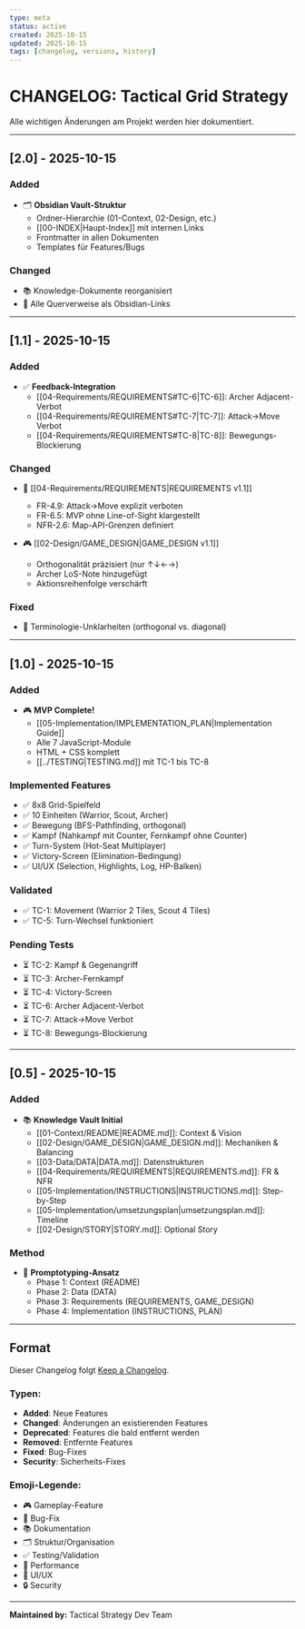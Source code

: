 ```yaml
---
type: meta
status: active
created: 2025-10-15
updated: 2025-10-15
tags: [changelog, versions, history]
---
```


# CHANGELOG: Tactical Grid Strategy

Alle wichtigen Änderungen am Projekt werden hier dokumentiert.

---

## [2.0] - 2025-10-15

### Added
- 🗂️ **Obsidian Vault-Struktur**
  - Ordner-Hierarchie (01-Context, 02-Design, etc.)
  - [[00-INDEX|Haupt-Index]] mit internen Links
  - Frontmatter in allen Dokumenten
  - Templates für Features/Bugs

### Changed
- 📚 Knowledge-Dokumente reorganisiert
- 🔗 Alle Querverweise als Obsidian-Links

---

## [1.1] - 2025-10-15

### Added
- ✅ **Feedback-Integration**
  - [[04-Requirements/REQUIREMENTS#TC-6|TC-6]]: Archer Adjacent-Verbot
  - [[04-Requirements/REQUIREMENTS#TC-7|TC-7]]: Attack→Move Verbot
  - [[04-Requirements/REQUIREMENTS#TC-8|TC-8]]: Bewegungs-Blockierung

### Changed
- 📝 [[04-Requirements/REQUIREMENTS|REQUIREMENTS v1.1]]
  - FR-4.9: Attack→Move explizit verboten
  - FR-6.5: MVP ohne Line-of-Sight klargestellt
  - NFR-2.6: Map-API-Grenzen definiert

- 🎮 [[02-Design/GAME_DESIGN|GAME_DESIGN v1.1]]
  - Orthogonalität präzisiert (nur ↑↓←→)
  - Archer LoS-Note hinzugefügt
  - Aktionsreihenfolge verschärft

### Fixed
- 🐛 Terminologie-Unklarheiten (orthogonal vs. diagonal)

---

## [1.0] - 2025-10-15

### Added
- 🎮 **MVP Complete!**
  - [[05-Implementation/IMPLEMENTATION_PLAN|Implementation Guide]]
  - Alle 7 JavaScript-Module
  - HTML + CSS komplett
  - [[../TESTING|TESTING.md]] mit TC-1 bis TC-8

### Implemented Features
- ✅ 8x8 Grid-Spielfeld
- ✅ 10 Einheiten (Warrior, Scout, Archer)
- ✅ Bewegung (BFS-Pathfinding, orthogonal)
- ✅ Kampf (Nahkampf mit Counter, Fernkampf ohne Counter)
- ✅ Turn-System (Hot-Seat Multiplayer)
- ✅ Victory-Screen (Elimination-Bedingung)
- ✅ UI/UX (Selection, Highlights, Log, HP-Balken)

### Validated
- ✅ TC-1: Movement (Warrior 2 Tiles, Scout 4 Tiles)
- ✅ TC-5: Turn-Wechsel funktioniert

### Pending Tests
- ⏳ TC-2: Kampf & Gegenangriff
- ⏳ TC-3: Archer-Fernkampf
- ⏳ TC-4: Victory-Screen
- ⏳ TC-6: Archer Adjacent-Verbot
- ⏳ TC-7: Attack→Move Verbot
- ⏳ TC-8: Bewegungs-Blockierung

---

## [0.5] - 2025-10-15

### Added
- 📚 **Knowledge Vault Initial**
  - [[01-Context/README|README.md]]: Context & Vision
  - [[02-Design/GAME_DESIGN|GAME_DESIGN.md]]: Mechaniken & Balancing
  - [[03-Data/DATA|DATA.md]]: Datenstrukturen
  - [[04-Requirements/REQUIREMENTS|REQUIREMENTS.md]]: FR & NFR
  - [[05-Implementation/INSTRUCTIONS|INSTRUCTIONS.md]]: Step-by-Step
  - [[05-Implementation/umsetzungsplan|umsetzungsplan.md]]: Timeline
  - [[02-Design/STORY|STORY.md]]: Optional Story

### Method
- 🔄 **Promptotyping-Ansatz**
  - Phase 1: Context (README)
  - Phase 2: Data (DATA)
  - Phase 3: Requirements (REQUIREMENTS, GAME_DESIGN)
  - Phase 4: Implementation (INSTRUCTIONS, PLAN)

---

## Format

Dieser Changelog folgt [Keep a Changelog](https://keepachangelog.com/de/1.0.0/).

### Typen:
- **Added**: Neue Features
- **Changed**: Änderungen an existierenden Features
- **Deprecated**: Features die bald entfernt werden
- **Removed**: Entfernte Features
- **Fixed**: Bug-Fixes
- **Security**: Sicherheits-Fixes

### Emoji-Legende:
- 🎮 Gameplay-Feature
- 🐛 Bug-Fix
- 📚 Dokumentation
- 🗂️ Struktur/Organisation
- ✅ Testing/Validation
- 🚀 Performance
- 🎨 UI/UX
- 🔒 Security

---

**Maintained by:** Tactical Strategy Dev Team
